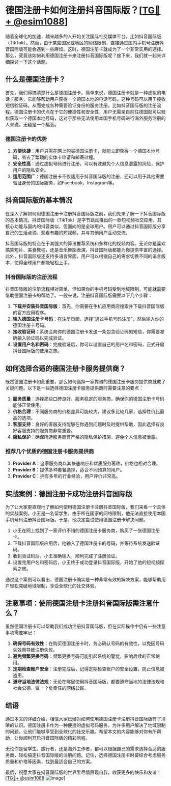 # 德国注册卡如何注册抖音国际版？[[TG💪+ @esim1088](https://t.me/s/esim1088)]

随着全球化的加速，越来越多的人开始关注国际社交媒体平台，比如抖音国际版（TikTok）。然而，由于某些国家或地区的网络限制，直接通过国内手机号注册抖音国际版可能会遇到一些麻烦。这时，德国注册卡就成为了一个非常实用的选择。那么，究竟该如何利用德国注册卡来注册抖音国际版呢？接下来，我们就一起来详细探讨一下这个话题。

## 什么是德国注册卡？

首先，我们得搞清楚什么是德国注册卡。简单来说，德国注册卡就是一种虚拟的电话卡服务，它能够帮助用户获得一个德国本地的电话号码。这种号码可以用于接收短信验证码，从而完成各种需要验证身份的服务注册，比如抖音国际版的注册流程。德国注册卡的优点在于它的便捷性和安全性，用户无需亲自前往德国就可以轻松获取一个德国本地号码，这对于那些无法使用本国手机号码进行海外服务注册的人来说，无疑是一个福音。

### 德国注册卡的优势

1. **方便快捷**：用户只需在网上购买德国注册卡，就能立即获得一个德国本地号码，省去了繁琐的实体卡申请和邮寄过程。
2. **安全性高**：通过虚拟号码进行注册，可以有效避免个人信息泄露的风险，保护用户的隐私安全。
3. **适用范围广**：德国注册卡不仅适用于抖音国际版的注册，还可以用于其他需要验证身份的国际服务，如Facebook、Instagram等。

## 抖音国际版的基本情况

在深入了解如何用德国注册卡注册抖音国际版之前，我们先来了解一下抖音国际版的基本情况。抖音国际版（TikTok）是字节跳动推出的一款短视频社交应用，其核心功能与国内的抖音类似，但面向的是全球用户。用户可以通过抖音国际版分享自己的生活点滴、观看有趣的短视频，并与其他用户互动交流。

抖音国际版的特点在于其强大的算法推荐系统和多样化的视频内容。无论你是喜欢搞笑短片、美食教程，还是音乐舞蹈表演，抖音国际版都能为你提供丰富的选择。此外，抖音国际版还支持多语言界面，用户可以根据自己的需求切换不同的语言版本，使得全球用户都能轻松上手。

### 抖音国际版的注册流程

抖音国际版的注册流程相对简单，但如果你的手机号码受到地域限制，可能就需要借助德国注册卡的帮助了。一般来说，注册抖音国际版需要以下几个步骤：

1. **下载并安装抖音国际版**：首先，你需要在手机应用商店搜索并下载抖音国际版的官方应用程序。
2. **输入德国注册卡号码**：在注册页面，选择“通过手机号码注册”，然后输入你的德国注册卡号码。
3. **接收验证码**：系统会向你的德国注册卡发送一条包含验证码的短信，你需要准确输入验证码以完成验证。
4. **设置用户名和密码**：完成验证后，你可以设置自己的用户名和密码，正式开启抖音国际版的使用之旅。

## 如何选择合适的德国注册卡服务提供商？

既然德国注册卡如此重要，那么如何选择一家靠谱的德国注册卡服务提供商就成了关键问题。以下是一些选择德国注册卡服务提供商时需要注意的要点：

1. **服务质量**：选择那些口碑良好、服务稳定的服务商，确保你的德国注册卡号码能够正常使用。
2. **价格合理**：不同服务商的价格差异可能较大，建议多比较几家，选择性价比最高的选项。
3. **客服支持**：良好的客服支持能够在你遇到问题时及时提供帮助，因此选择有良好客服支持的服务商非常重要。
4. **隐私保护**：确保所选服务商有严格的隐私保护措施，避免个人信息被泄露。

### 推荐几个优质的德国注册卡服务提供商

1. **Provider A**：这家服务商以其快速响应和优质服务著称，价格也相对合理。
2. **Provider B**：提供多种套餐选择，适合不同预算的用户。
3. **Provider C**：拥有多年的行业经验，用户评价非常高。

## 实战案例：德国注册卡成功注册抖音国际版

为了让大家更直观地了解如何使用德国注册卡注册抖音国际版，我们来看一个具体的实战案例。小王是一名留学生，由于所在国家的网络限制，他无法直接使用本国手机号码注册抖音国际版。于是，他决定尝试使用德国注册卡解决问题。

1. 小王在网上找到了一家评价不错的德国注册卡服务商，购买了一张德国注册卡。
2. 下载抖音国际版应用后，他输入了德国注册卡的号码，并等待系统发送验证码。
3. 收到验证码后，小王准确输入，顺利完成了注册验证。
4. 设置完用户名和密码后，小王终于成功登录抖音国际版，开始了他的短视频探索之旅。

通过这个案例可以看出，德国注册卡确实是一种非常有效的解决方案，能够帮助用户轻松突破地域限制，享受全球化的社交体验。

## 注意事项：使用德国注册卡注册抖音国际版需注意什么？

虽然德国注册卡可以帮助我们成功注册抖音国际版，但在实际操作中仍有一些注意事项需要牢记：

1. **确保号码有效性**：在购买德国注册卡时，务必确认号码的有效性，以免因号码失效而导致注册失败。
2. **避免频繁更换号码**：频繁更换号码可能引起系统的警觉，影响后续的正常使用。
3. **定期检查账户安全**：注册完成后，记得定期检查账户的安全设置，防止信息被盗用。
4. **遵守当地法律法规**：无论在哪里使用抖音国际版，都要遵守当地的法律法规和社会公德，做一个负责任的网络公民。

## 结语

通过本文的详细介绍，相信大家已经对如何使用德国注册卡注册抖音国际版有了清晰的认识。德国注册卡作为一种便捷的虚拟号码服务，为许多用户解决了地域限制的问题，让他们能够享受到全球化的社交乐趣。希望本文的内容能够对你有所帮助，让你顺利开启抖音国际版的精彩旅程。

无论你是留学生、旅行者，还是海外工作者，都可以根据自己的需求选择合适的服务商，轻松搞定抖音国际版的注册问题。记住，选择德国注册卡时要综合考虑服务质量和价格等因素，找到最适合自己的方案。

最后，祝愿大家在抖音国际版的世界里尽情展现自我，收获更多的快乐和友谊！[[TG💪+ @esim1088](https://t.me/s/esim1088) ![Image](https://i.postimg.cc/4NQfJmqS/Snipaste-2025-05-13-00-14-12.png)]